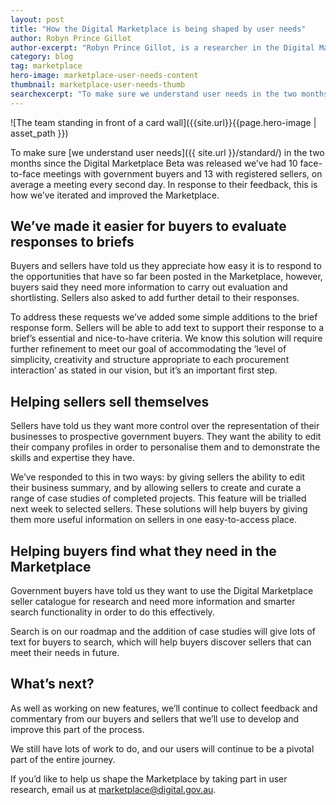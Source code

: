 ```yaml
---
layout: post
title: "How the Digital Marketplace is being shaped by user needs"
author: Robyn Prince Gillot
author-excerpt: "Robyn Prince Gillot, is a researcher in the Digital Marketplace team, based in Sydney."
category: blog
tag: marketplace
hero-image: marketplace-user-needs-content
thumbnail: marketplace-user-needs-thumb
searchexcerpt: "To make sure we understand user needs in the two months since the Digital Marketplace Beta was released we’ve had face-to-face meetings with government buyers and registered sellers. In response to their feedback, this is how we’ve iterated and improved the Marketplace."
---
```


![The team standing in front of a card wall]({{site.url}}{{page.hero-image | asset_path }})

<div class="abstract" markdown="1">

To make sure [we understand user needs]({{ site.url }}/standard/) in the two months since the Digital Marketplace Beta was released we’ve had 10 face-to-face meetings with government buyers and 13 with registered sellers, on average a meeting every second day. In response to their feedback, this is how we’ve iterated and improved the Marketplace.

</div>

## We’ve made it easier for buyers to evaluate responses to briefs

Buyers and sellers have told us they appreciate how easy it is to respond to the opportunities that have so far been posted in the Marketplace, however, buyers said they need more information to carry out evaluation and shortlisting.  Sellers also asked to add further detail to their responses. 

To address these requests we’ve added some simple additions to the brief response form. Sellers will be able to add text to support their response to a brief’s essential and nice-to-have criteria. We know this solution will require further refinement to meet our goal of accommodating the ‘level of simplicity, creativity and structure appropriate to each procurement interaction’ as stated in our vision, but it’s an important first step. 

## Helping sellers sell themselves

Sellers have told us they want more control over the representation of their businesses to prospective government buyers.  They want the ability to edit their company profiles in order to personalise them and to demonstrate the skills and expertise they have. 

We’ve responded to this in two ways: by giving sellers the ability to edit their business summary, and by allowing sellers to create and curate a range of case studies of completed projects. This feature will be trialled next week to selected sellers. These solutions will help buyers by giving them more useful information on sellers in one easy-to-access place. 

## Helping buyers find what they need in the Marketplace

Government buyers have told us they want to use the Digital Marketplace seller catalogue for research and need more information and smarter search functionality in order to do this effectively.  

Search is on our roadmap and the addition of case studies will give lots of text for buyers to search, which will help buyers discover sellers that can meet their needs in future.

## What’s next?

As well as working on new features, we’ll continue to collect feedback and commentary from our buyers and sellers that we’ll use to develop and improve this part of the process. 

We still have lots of work to do, and our users will continue to be a pivotal part of the entire journey. 

If you’d like to help us shape the Marketplace by taking part in user research, email us at [marketplace@digital.gov.au](mailto:marketplace@digital.gov.au).
